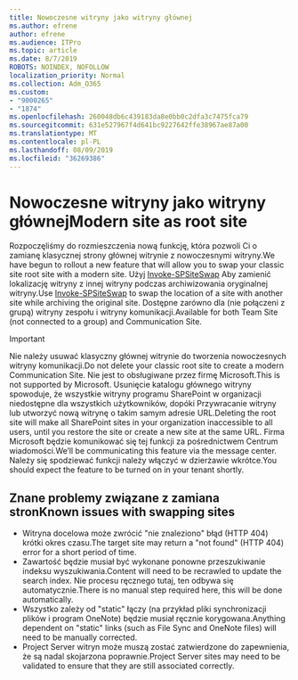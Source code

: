 ```yaml
---
title: Nowoczesne witryny jako witryny głównej
ms.author: efrene
author: efrene
ms.audience: ITPro
ms.topic: article
ms.date: 8/7/2019
ROBOTS: NOINDEX, NOFOLLOW
localization_priority: Normal
ms.collection: Adm_O365
ms.custom:
- "9000265"
- "1874"
ms.openlocfilehash: 260048db6c439183da8e0bb0c2dfa3c7475fca79
ms.sourcegitcommit: 631e527967f4d641bc9227642ffe38967ae87a00
ms.translationtype: MT
ms.contentlocale: pl-PL
ms.lasthandoff: 08/09/2019
ms.locfileid: "36269386"
---
```

# <a name="modern-site-as-root-site"></a><span data-ttu-id="e1ed2-102">Nowoczesne witryny jako witryny głównej</span><span class="sxs-lookup"><span data-stu-id="e1ed2-102">Modern site as root site</span></span>

<span data-ttu-id="e1ed2-103">Rozpoczęliśmy do rozmieszczenia nową funkcję, która pozwoli Ci o zamianę klasycznej strony głównej witrynie z nowoczesnymi witryny.</span><span class="sxs-lookup"><span data-stu-id="e1ed2-103">We have begun to rollout a new feature that will allow you to swap your classic site root site with a modern site.</span></span> <span data-ttu-id="e1ed2-104">Użyj [Invoke-SPSiteSwap](https://docs.microsoft.com/powershell/module/sharepoint-online/invoke-spositeswap?view=sharepoint-ps) Aby zamienić lokalizację witryny z innej witryny podczas archiwizowania oryginalnej witryny.</span><span class="sxs-lookup"><span data-stu-id="e1ed2-104">Use [Invoke-SPSiteSwap](https://docs.microsoft.com/powershell/module/sharepoint-online/invoke-spositeswap?view=sharepoint-ps) to swap the location of a site with another site while archiving the original site.</span></span> <span data-ttu-id="e1ed2-105">Dostępne zarówno dla (nie połączeni z grupą) witryny zespołu i witryny komunikacji.</span><span class="sxs-lookup"><span data-stu-id="e1ed2-105">Available for both Team Site (not connected to a group) and Communication Site.</span></span> 

>[!Important]
> <span data-ttu-id="e1ed2-106">Nie należy usuwać klasyczny głównej witrynie do tworzenia nowoczesnych witryny komunikacji.</span><span class="sxs-lookup"><span data-stu-id="e1ed2-106">Do not delete your classic root site to create a modern Communication Site.</span></span> <span data-ttu-id="e1ed2-107">Nie jest to obsługiwane przez firmę Microsoft.</span><span class="sxs-lookup"><span data-stu-id="e1ed2-107">This is not supported by Microsoft.</span></span> <span data-ttu-id="e1ed2-108">Usunięcie katalogu głównego witryny spowoduje, że wszystkie witryny programu SharePoint w organizacji niedostępne dla wszystkich użytkowników, dopóki Przywracanie witryny lub utworzyć nową witrynę o takim samym adresie URL.</span><span class="sxs-lookup"><span data-stu-id="e1ed2-108">Deleting the root site will make all SharePoint sites in your organization inaccessible to all users, until you restore the site or create a new site at the same URL.</span></span> <span data-ttu-id="e1ed2-109">Firma Microsoft będzie komunikować się tej funkcji za pośrednictwem Centrum wiadomości.</span><span class="sxs-lookup"><span data-stu-id="e1ed2-109">We’ll be communicating this feature via the message center.</span></span> <span data-ttu-id="e1ed2-110">Należy się spodziewać funkcji należy włączyć w dzierżawie wkrótce.</span><span class="sxs-lookup"><span data-stu-id="e1ed2-110">You should expect the feature to be turned on in your tenant shortly.</span></span>

## <a name="known-issues-with-swapping-sites"></a><span data-ttu-id="e1ed2-111">Znane problemy związane z zamiana stron</span><span class="sxs-lookup"><span data-stu-id="e1ed2-111">Known issues with swapping sites</span></span>
- <span data-ttu-id="e1ed2-112">Witryna docelowa może zwrócić "nie znaleziono" błąd (HTTP 404) krótki okres czasu.</span><span class="sxs-lookup"><span data-stu-id="e1ed2-112">The target site may return a "not found" (HTTP 404) error for a short period of time.</span></span>
- <span data-ttu-id="e1ed2-113">Zawartość będzie musiał być wykonane ponowne przeszukiwanie indeksu wyszukiwania.</span><span class="sxs-lookup"><span data-stu-id="e1ed2-113">Content will need to be recrawled to update the search index.</span></span> <span data-ttu-id="e1ed2-114">Nie procesu ręcznego tutaj, ten odbywa się automatycznie.</span><span class="sxs-lookup"><span data-stu-id="e1ed2-114">There is no manual step required here, this will be done automatically.</span></span>
- <span data-ttu-id="e1ed2-115">Wszystko zależy od "static" łączy (na przykład pliki synchronizacji plików i program OneNote) będzie musiał ręcznie korygowana.</span><span class="sxs-lookup"><span data-stu-id="e1ed2-115">Anything dependent on "static" links (such as File Sync and OneNote files) will need to be manually corrected.</span></span>
- <span data-ttu-id="e1ed2-116">Project Server witryn może muszą zostać zatwierdzone do zapewnienia, że są nadal skojarzona poprawnie.</span><span class="sxs-lookup"><span data-stu-id="e1ed2-116">Project Server sites may need to be validated to ensure that they are still associated correctly.</span></span> 
